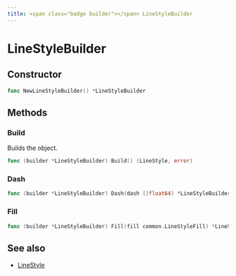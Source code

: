 ```yaml
---
title: <span class="badge builder"></span> LineStyleBuilder
---
```

# <span class="badge builder"></span> LineStyleBuilder

## Constructor

```go
func NewLineStyleBuilder() *LineStyleBuilder
```
## Methods

### <span class="badge object-method"></span> Build

Builds the object.

```go
func (builder *LineStyleBuilder) Build() (LineStyle, error)
```

### <span class="badge object-method"></span> Dash

```go
func (builder *LineStyleBuilder) Dash(dash []float64) *LineStyleBuilder
```

### <span class="badge object-method"></span> Fill

```go
func (builder *LineStyleBuilder) Fill(fill common.LineStyleFill) *LineStyleBuilder
```

## See also

 * <span class="badge object-type-struct"></span> [LineStyle](./object-LineStyle.md)
